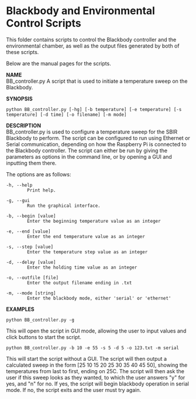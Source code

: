 # Blackbody and Environmental Control Scripts


This folder contains scripts to control the Blackbody controller
and the environmental chamber, as well as the output files generated
by both of these scripts.

Below are the manual pages for the scripts.

**NAME**\
BB_controller.py
A script that is used to initiate a temperature sweep on the Blackbody.

**SYNOPSIS**
```
python BB_controller.py [-hg] [-b temperature] [-e temperature] [-s temperature] [-d time] [-o filename] [-m mode]
```
	
**DESCRIPTION**\
BB_controller.py is used to configure a temperature sweep for the
SBIR Blackbody to perform. The script can be configured to run
using Ethernet or Serial communication, depending on how the
Raspberry Pi is connected to the Blackbody controller. The script
can either be run by giving the parameters as options in the
command line, or by opening a GUI and inputting them there.
	
The options are as follows:
      
    -h, --help            
    		Print help.
    
    -g, --gui             
    		Run the graphical interface.
    
    -b, --begin [value]   
    		Enter the beginning temperature value as an integer
    
    -e, --end [value]     
    		Enter the end temperature value as an integer
                          
    -s, --step [value]    
    		Enter the temperature step value as an integer
                                                               
    -d, --delay [value]   
    		Enter the holding time value as an integer
    
    -o, --outfile [file]  
    		Enter the output filename ending in .txt
                  
    -m, --mode [string]  
    		Enter the blackbody mode, either 'serial' or 'ethernet'
			        
**EXAMPLES**
```
python BB_controller.py -g
```
This will open the script in GUI mode, allowing the user
			to input values and click buttons to start the script.
			
```
python BB_controller.py -b 10 -e 55 -s 5 -d 5 -o 123.txt -m serial
```
This will start the script without a GUI. The script will
then output a calculated sweep in the form 
[25 10 15 20 25 30 35 40 45 50], showing the temperatures
from last to first, ending on 25C. The script will then ask
the user if this sweep looks as they wanted, to which the
user answers "y" for yes, and "n" for no. If yes, the script
will begin blackbody operation in serial mode. If no, the 
script exits and the user must try again.
			
